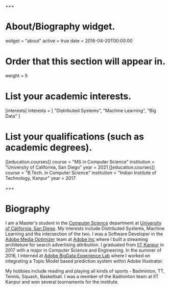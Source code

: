 +++
# About/Biography widget.
widget = "about"
active = true
date = 2016-04-20T00:00:00

# Order that this section will appear in.
weight = 5

# List your academic interests.
[interests]
  interests = [
  	"Distributed Systems",
    "Machine Learning",
    "Big Data"
  ]

# List your qualifications (such as academic degrees).

[[education.courses]]
  course = "MS in Computer Science"
  institution = "University of California, San Diego"
  year = 2021
  [[education.courses]]
  course = "B.Tech. in Computer Science"
  institution = "Indian Institute of Technology, Kanpur"
  year = 2017

 
+++

# Biography

I am a Master's student in the [Computer Science](https://cse.ucsd.edu/) department at [University of California, San Diego](https://ucsd.edu/). My interests include Distributed Systems, Machine Learning and the intersection of the two. I was a Software Developer in the [Adobe Media Optimizer](https://www.adobe.com/in/advertising-cloud/media-optimizer.html) team at [Adobe Inc](https://www.adobe.com) where I built a streaming architeture for search advertising attribution. I graduated from [IIT Kanpur](https://www.iitk.ac.in) in 2017 with a major in Computer Science and Engineering. In the summer of 2016, I interned at [Adobe BigData Experience Lab](https://research.adobe.com/about-adobe-research/bigdata-experience-lab/) where I worked on integrating a Topic Model based prediction system within Adobe Illustrator.

My hobbies include reading and playing all kinds of sports - Badminton, TT, Tennis, Squash, Basketball. I was a member of the Badminton team at IIT Kanpur and won several tournaments for the institute.